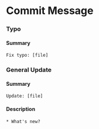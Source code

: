 # Commit Message

### Typo

#### Summary

```
Fix typo: [file]
```

### General Update

#### Summary

```
Update: [file]
```

#### Description

```
* What's new?
```
